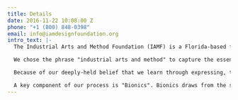 ```yaml
---
title: Details
date: 2016-11-22 10:08:00 Z
phone: "+1 (800) 848-0398"
email: info@iamdesignfoundation.org
intro_text: |-
  The Industrial Arts and Method Foundation (IAMF) is a Florida-based foundation that promotes innovation in industrial design education and provides scholarships to cover tuition and related expenses to students enrolled in programs for industrial design.

  We chose the phrase "industrial arts and method" to capture the essence of the design process utilized at schools supported by the foundation. The process takes inputs from both industry and the arts and applies a design methodology to elicit both far-reaching idea generation and tangible solutions.

  Because of our deeply-held belief that we learn through expressing, the IAM process goes beyond ideas to rapid prototyping. A prototype also enables us to engage in the design critique; practitioners to engage in an authentic dialogue with students.

  A key component of our process is "Bionics". Bionics draws from the simplicity, efficiency, functionality, and beauty of design in nature and applies these principles to the design of everyday things. Bionics uses natural design analogs to transform products and industry.
---
```



